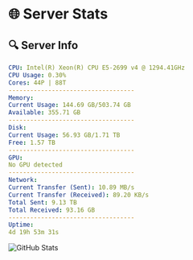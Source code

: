 # 🌐 Server Stats
## 🔍 Server Info
```yaml
CPU: Intel(R) Xeon(R) CPU E5-2699 v4 @ 1294.41GHz
CPU Usage: 0.30%
Cores: 44P | 88T
-----------------------------------
Memory:
Current Usage: 144.69 GB/503.74 GB
Available: 355.71 GB
-----------------------------------
Disk:
Current Usage: 56.93 GB/1.71 TB
Free: 1.57 TB
-----------------------------------
GPU:
No GPU detected
-----------------------------------
Network:
Current Transfer (Sent): 10.89 MB/s
Current Transfer (Received): 89.20 KB/s
Total Sent: 9.13 TB
Total Received: 93.16 GB
-----------------------------------
Uptime:
4d 19h 53m 31s
```
![GitHub Stats](https://img.shields.io/badge/Updated-2025-03-12_17:16:20-blue)